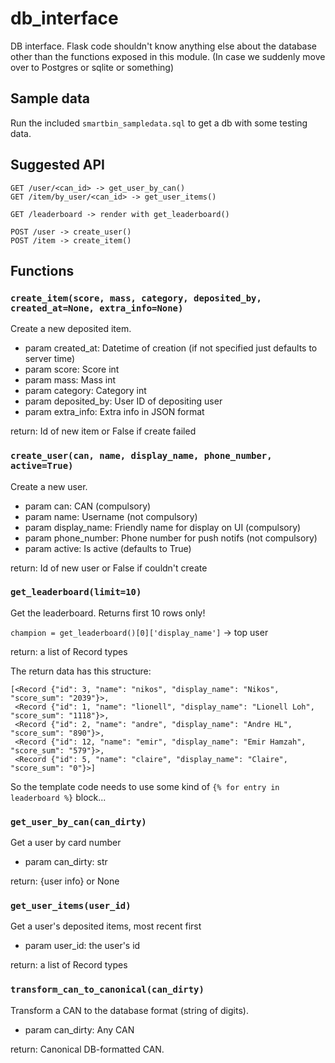 # db_interface

DB interface. Flask code shouldn't know anything else about the database other
than the functions exposed in this module. (In case we suddenly move over to
Postgres or sqlite or something)

## Sample data

Run the included `smartbin_sampledata.sql` to get a db with some testing data.

## Suggested API

    GET /user/<can_id> -> get_user_by_can()
    GET /item/by_user/<can_id> -> get_user_items()
    
    GET /leaderboard -> render with get_leaderboard()
    
    POST /user -> create_user()
    POST /item -> create_item()

## Functions

### `create_item(score, mass, category, deposited_by, created_at=None, extra_info=None)`

Create a new deposited item.

- param created_at: Datetime of creation (if not specified just defaults to
server time)
- param score: Score int
- param mass: Mass int
- param category: Category int
- param deposited_by: User ID of depositing user
- param extra_info: Extra info in JSON format

return: Id of new item or False if create failed

### `create_user(can, name, display_name, phone_number, active=True)`

Create a new user.
    
- param can: CAN (compulsory)
- param name: Username (not compulsory)
- param display_name: Friendly name for display on UI (compulsory)
- param phone_number: Phone number for push notifs (not compulsory)
- param active: Is active (defaults to True)

return: Id of new user or False if couldn't create

### `get_leaderboard(limit=10)`

Get the leaderboard. Returns first 10 rows only!

`champion = get_leaderboard()[0]['display_name']` -> top user
    
return: a list of Record types

The return data has this structure:
    
    [<Record {"id": 3, "name": "nikos", "display_name": "Nikos", "score_sum": "2039"}>,
     <Record {"id": 1, "name": "lionell", "display_name": "Lionell Loh", "score_sum": "1118"}>,
     <Record {"id": 2, "name": "andre", "display_name": "Andre HL", "score_sum": "890"}>,
     <Record {"id": 12, "name": "emir", "display_name": "Emir Hamzah", "score_sum": "579"}>,
     <Record {"id": 5, "name": "claire", "display_name": "Claire", "score_sum": "0"}>]

So the template code needs to use some kind of `{% for entry in leaderboard %}` block...

### `get_user_by_can(can_dirty)`

Get a user by card number
    
- param can_dirty: str

return: {user info} or None

### `get_user_items(user_id)`

Get a user's deposited items, most recent first
    
- param user_id: the user's id

return: a list of Record types

### `transform_can_to_canonical(can_dirty)`

Transform a CAN to the database format (string of digits).
    
- param can_dirty: Any CAN

return: Canonical DB-formatted CAN.
